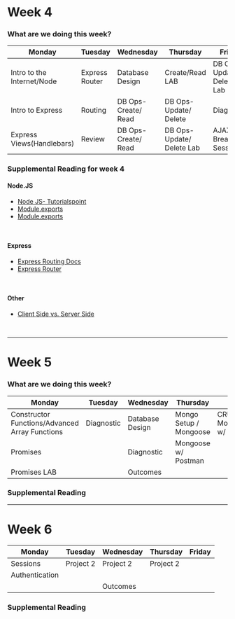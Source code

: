 # Week 4

### What are we doing this week?

| Monday | Tuesday | Wednesday | Thursday | Friday |
|-----------------------|---------------------|------------------|---------------------|-------------|
| Intro to the Internet/Node | Express Router | Database Design | Create/Read LAB | DB Ops- Update/ Delete Lab |
| Intro to Express | Routing | DB Ops- Create/ Read | DB Ops- Update/ Delete | Diagnostic |
| Express Views(Handlebars) | Review | DB Ops- Create/ Read | DB Ops- Update/ Delete Lab | AJAX Breakout Session |

### Supplemental Reading for week 4
#### Node.JS
- [Node JS- Tutorialspoint](https://www.tutorialspoint.com/nodejs/)
- [Module.exports](http://openmymind.net/2012/2/3/Node-Require-and-Exports/)
- [Module.exports](https://www.sitepoint.com/understanding-module-exports-exports-node-js/)
<br />

#### Express
- [Express Routing Docs](https://expressjs.com/en/guide/routing.html)
- [Express Router](https://scotch.io/tutorials/keeping-api-routing-clean-using-express-routers)
<br />

#### Other
- [Client Side vs. Server Side ](https://spin.atomicobject.com/2015/04/06/web-app-client-side-server-side/)
<br />

---
# Week 5

### What are we doing this week?

| Monday | Tuesday | Wednesday | Thursday | Friday |
|-------------|--------------|---------------|--------------|--------------|
| Constructor Functions/Advanced Array Functions | Diagnostic | Database Design | Mongo Setup / Mongoose | CRUD Mongo/Mongoose w/ Views |
| Promises |  | Diagnostic | Mongoose w/ Postman |  |
| Promises LAB |  | Outcomes |  |  |

### Supplemental Reading

---

# Week 6

| Monday | Tuesday | Wednesday | Thursday  | Friday |
|----------------|-----------|-----------|-----------|--------|
| Sessions | Project 2 | Project 2 | Project 2 |  |
| Authentication |  |  |  |  |
|  |  | Outcomes |  |  |

### Supplemental Reading
